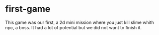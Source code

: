 # first-game
 This game was our first, a 2d mini mission where you just kill slime whith npc, a boss. It had a lot of potential but we did not want to finish it.
